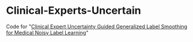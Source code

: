# Clinical-Experts-Uncertain
Code for "[Clinical Expert Uncertainty Guided Generalized Label Smoothing for Medical Noisy Label Learning](https://arxiv.org/pdf/2508.02495)"
